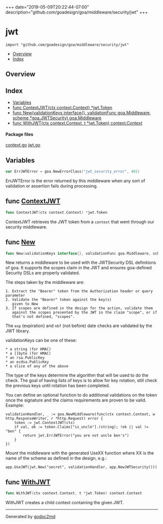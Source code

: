 +++
date="2019-05-09T20:22:44-07:00"
description="github.com/goadesign/goa/middleware/security/jwt"
+++


# jwt
`import "github.com/goadesign/goa/middleware/security/jwt"`

* [Overview](#pkg-overview)
* [Index](#pkg-index)

## <a name="pkg-overview">Overview</a>



## <a name="pkg-index">Index</a>
* [Variables](#pkg-variables)
* [func ContextJWT(ctx context.Context) *jwt.Token](#ContextJWT)
* [func New(validationKeys interface{}, validationFunc goa.Middleware, scheme *goa.JWTSecurity) goa.Middleware](#New)
* [func WithJWT(ctx context.Context, t *jwt.Token) context.Context](#WithJWT)


#### <a name="pkg-files">Package files</a>
[context.go](/src/github.com/goadesign/goa/middleware/security/jwt/context.go) [jwt.go](/src/github.com/goadesign/goa/middleware/security/jwt/jwt.go) 



## <a name="pkg-variables">Variables</a>
``` go
var ErrJWTError = goa.NewErrorClass("jwt_security_error", 401)
```
ErrJWTError is the error returned by this middleware when any sort of validation or assertion
fails during processing.



## <a name="ContextJWT">func</a> [ContextJWT](/src/target/context.go?s=342:389#L15)
``` go
func ContextJWT(ctx context.Context) *jwt.Token
```
ContextJWT retrieves the JWT token from a `context` that went through our security middleware.



## <a name="New">func</a> [New](/src/target/jwt.go?s=1992:2099#L58)
``` go
func New(validationKeys interface{}, validationFunc goa.Middleware, scheme *goa.JWTSecurity) goa.Middleware
```
New returns a middleware to be used with the JWTSecurity DSL definitions of goa.  It supports the
scopes claim in the JWT and ensures goa-defined Security DSLs are properly validated.

The steps taken by the middleware are:


	1. Extract the "Bearer" token from the Authorization header or query parameter
	2. Validate the "Bearer" token against the key(s)
	   given to New
	3. If scopes are defined in the design for the action, validate them
	   against the scopes presented by the JWT in the claim "scope", or if
	   that's not defined, "scopes".

The `exp` (expiration) and `nbf` (not before) date checks are validated by the JWT library.

validationKeys can be one of these:


	* a string (for HMAC)
	* a []byte (for HMAC)
	* an rsa.PublicKey
	* an ecdsa.PublicKey
	* a slice of any of the above

The type of the keys determine the algorithm that will be used to do the check.  The goal of
having lists of keys is to allow for key rotation, still check the previous keys until rotation
has been completed.

You can define an optional function to do additional validations on the token once the signature
and the claims requirements are proven to be valid.  Example:


	validationHandler, _ := goa.NewMiddleware(func(ctx context.Context, w http.ResponseWriter, r *http.Request) error {
	    token := jwt.ContextJWT(ctx)
	    if val, ok := token.Claims["is_uncle"].(string); !ok || val != "ben" {
	        return jwt.ErrJWTError("you are not uncle ben's")
	    }
	})

Mount the middleware with the generated UseXX function where XX is the name of the scheme as
defined in the design, e.g.:


	app.UseJWT(jwt.New("secret", validationHandler, app.NewJWTSecurity()))



## <a name="WithJWT">func</a> [WithJWT](/src/target/context.go?s=133:196#L10)
``` go
func WithJWT(ctx context.Context, t *jwt.Token) context.Context
```
WithJWT creates a child context containing the given JWT.








- - -
Generated by [godoc2md](http://godoc.org/github.com/davecheney/godoc2md)
